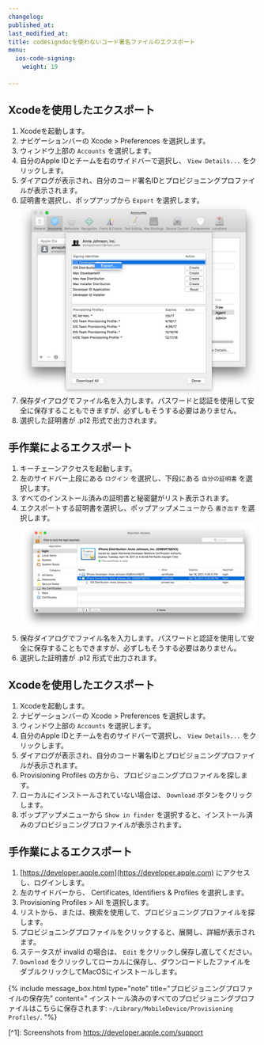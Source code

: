 ```yaml
---
changelog:
published_at:
last_modified_at:
title: codesigndocを使わないコード署名ファイルのエクスポート
menu:
  ios-code-signing:
    weight: 19

---
```

## Xcodeを使用したエクスポート

1. Xcodeを起動します。
2. ナビゲーションバーの Xcode > Preferences を選択します。
3. ウィンドウ上部の `Accounts` を選択します。
4. 自分のApple IDとチームを右のサイドバーで選択し、 `View Details...` をクリックします。
5. ダイアログが表示され、自分のコード署名IDとプロビジョニングプロファイルが表示されます。
6. 証明書を選択し、ポップアップから `Export` を選択します。
   ![Export certificate](/img/code-signing/ios-code-signing/xcode_export_certificate.png)
7. 保存ダイアログでファイル名を入力します。パスワードと認証を使用して安全に保存することもできますが、必ずしもそうする必要はありません。
8. 選択した証明書が .p12 形式で出力されます。

## 手作業によるエクスポート

1. キーチェーンアクセスを起動します。
2. 左のサイドバー上段にある `ログイン` を選択し、下段にある `自分の証明書` を選択します。
3. すべてのインストール済みの証明書と秘密鍵がリスト表示されます。
4. エクスポートする証明書を選択し、ポップアップメニューから `書き出す` を選択します。
   ![Export certificate](/img/code-signing/ios-code-signing/keychain_access_export.png)
5. 保存ダイアログでファイル名を入力します。パスワードと認証を使用して安全に保存することもできますが、必ずしもそうする必要はありません。
6. 選択した証明書が .p12 形式で出力されます。

## Xcodeを使用したエクスポート

1. Xcodeを起動します。
2. ナビゲーションバーの Xcode > Preferences を選択します。
3. ウィンドウ上部の `Accounts` を選択します。
4. 自分のApple IDとチームを右のサイドバーで選択し、 `View Details...` をクリックします。
5. ダイアログが表示され、自分のコード署名IDとプロビジョニングプロファイルが表示されます。
6. Provisioning Profiles の方から、プロビジョニングプロファイルを探します。
7. ローカルにインストールされていない場合は、 `Download` ボタンをクリックします。
8. ポップアップメニューから `Show in finder` を選択すると、インストール済みのプロビジョニングプロファイルが表示されます。

## 手作業によるエクスポート

1. [https://developer.apple.com](https://developer.apple.com) にアクセスし、ログインします。
2. 左のサイドバーから、 Certificates, Identifiers & Profiles を選択します。
3. Provisioning Profiles > All を選択します。
4. リストから、または、検索を使用して、プロビジョニングプロファイルを探します。
5. プロビジョニングプロファイルをクリックすると、展開し、詳細が表示されます。
6. ステータスが invalid の場合は、 `Edit` をクリックし保存し直してください。
7. `Download` をクリックしてローカルに保存し、ダウンロードしたファイルをダブルクリックしてMacOSにインストールします。

{% include message_box.html type="note" title="プロビジョニングプロファイルの保存先" content=" インストール済みのすべてのプロビジョニングプロファイルはこちらに保存されます: `~/Library/MobileDevice/Provisioning Profiles/`.
"%}

\[^1\]: Screenshots from https://developer.apple.com/support